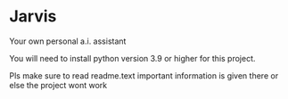 # Jarvis
Your own personal a.i. assistant

You will need to install python version 3.9 or higher for this project.

Pls make sure to read readme.text important information is given there or else the project wont work
